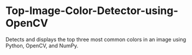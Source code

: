 # Top-Image-Color-Detector-using-OpenCV
Detects and displays the top three most common colors in an image using Python, OpenCV, and NumPy.
